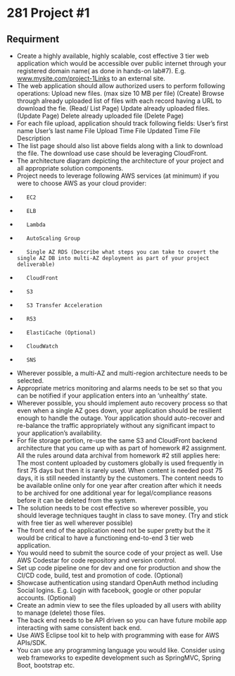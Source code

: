 # 281 Project #1 
## Requirment

-    Create a highly available, highly scalable, cost effective 3 tier web application which would be accessible over public internet through your registered domain name( as done in hands-on lab#7). E.g. www.mysite.com/project-1Links to an external site.
-    The web application should allow authorized users to perform following operations:
        Upload new files. (max size 10 MB per file) (Create)
        Browse through already uploaded list of files with each record having a URL to download the fie. (Read/ List Page)
        Update already uploaded files. (Update Page)
        Delete already uploaded file (Delete Page)
-   For each file upload, application should track following fields:
        User’s first name
        User’s last name
        File Upload Time
        File Updated Time
        File Description
-    The list page should also list above fields along with a link to download the file. The download use case should be leveraging CloudFront.
-    The architecture diagram depicting the architecture of your project and all appropriate solution components.
-    Project needs to leverage following AWS services (at minimum) if you were to choose AWS as your cloud provider:
-        EC2
-        ELB
-        Lambda
-        AutoScaling Group
-        Single AZ RDS (Describe what steps you can take to covert the single AZ DB into multi-AZ deployment as part of your project deliverable)
-        CloudFront
-        S3
-        S3 Transfer Acceleration
-        R53
-        ElastiCache (Optional)
-        CloudWatch
-        SNS
-    Wherever possible, a multi-AZ and multi-region architecture needs to be selected.
-    Appropriate metrics monitoring and alarms needs to be set so that you can be notified if your application enters into an ‘unhealthy’ state.
-    Wherever possible, you should implement auto recovery process so that even when a single AZ goes down, your application should be resilient enough to handle the outage. Your application should auto-recover and re-balance the traffic appropriately without any significant impact to your application’s availability.
-    For file storage portion, re-use the same S3 and CloudFront backend architecture that you came up with as part of homework #2 assignment. All the rules around data archival from homework #2 still applies here: The most content uploaded by customers globally is used frequently in first 75 days but then it is rarely used. When content is needed post 75 days, it is still needed instantly by the customers. The content needs to be available online only for one year after creation after which it needs to be archived for one additional year for legal/compliance reasons before it can be deleted from the system.
-    The solution needs to be cost effective so wherever possible, you should leverage techniques taught in class to save money. (Try and stick with free tier as well wherever possible)
-    The front end of the application need not be super pretty but the it would be critical to have a functioning end-to-end 3 tier web application.
-    You would need to submit the source code of your project as well. Use AWS Codestar for code repository and version control.
-    Set up code pipeline one for dev and one for production and show the CI/CD code, build, test and promotion of code. (Optional)
-    Showcase authentication using standard OpenAuth method including Social logins. E.g. Login with facebook, google or other popular accounts. (Optional)
-    Create an admin view to see the files uploaded by all users with ability to manage (delete) those files.
-    The back end needs to be API driven so you can have future mobile app interacting with same consistent back end.
-    Use AWS Eclipse tool kit to help with programming with ease for AWS APIs/SDK.
-    You can use any programming language you would like. Consider using web frameworks to expedite development such as SpringMVC, Spring Boot, bootstrap etc.
